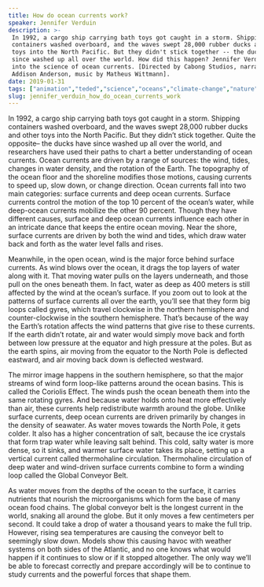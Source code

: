 ```yaml
---
title: How do ocean currents work?
speaker: Jennifer Verduin
description: >-
 In 1992, a cargo ship carrying bath toys got caught in a storm. Shipping
 containers washed overboard, and the waves swept 28,000 rubber ducks and other
 toys into the North Pacific. But they didn't stick together -- the ducks have
 since washed up all over the world. How did this happen? Jennifer Verduin dives
 into the science of ocean currents. [Directed by Cabong Studios, narrated by
 Addison Anderson, music by Matheus Wittmann].
date: 2019-01-31
tags: ["animation","teded","science","oceans","climate-change","nature","marine-biology"]
slug: jennifer_verduin_how_do_ocean_currents_work
---
```


In 1992, a cargo ship carrying bath toys got caught in a storm. Shipping containers
washed overboard, and the waves swept 28,000 rubber ducks and other toys into the North
Pacific. But they didn’t stick together. Quite the opposite– the ducks have since washed
up all over the world, and researchers have used their paths to chart a better
understanding of ocean currents. Ocean currents are driven by a range of sources: the
wind, tides, changes in water density, and the rotation of the Earth. The topography of
the ocean floor and the shoreline modifies those motions, causing currents to speed up,
slow down, or change direction. Ocean currents fall into two main categories: surface
currents and deep ocean currents. Surface currents control the motion of the top 10
percent of the ocean’s water, while deep-ocean currents mobilize the other 90 percent.
Though they have different causes, surface and deep ocean currents influence each other
in an intricate dance that keeps the entire ocean moving. Near the shore, surface currents
are driven by both the wind and tides, which draw water back and forth as the water
level falls and rises.

Meanwhile, in the open ocean, wind is the major force behind surface currents. As wind
blows over the ocean, it drags the top layers of water along with it. That moving water
pulls on the layers underneath, and those pull on the ones beneath them. In fact, water
as deep as 400 meters is still affected by the wind at the ocean’s surface. If you zoom
out to look at the patterns of surface currents all over the earth, you’ll see that they
form big loops called gyres, which travel clockwise in the northern hemisphere and
counter-clockwise in the southern hemisphere. That’s because of the way the Earth’s
rotation affects the wind patterns that give rise to these currents. If the earth didn’t
rotate, air and water would simply move back and forth between low pressure at the
equator and high pressure at the poles. But as the earth spins, air moving from the
equator to the North Pole is deflected eastward, and air moving back down is deflected
westward.

The mirror image happens in the southern hemisphere, so that the major streams of wind
form loop-like patterns around the ocean basins. This is called the Coriolis Effect. The
winds push the ocean beneath them into the same rotating gyres. And because water holds
onto heat more effectively than air, these currents help redistribute warmth around the
globe. Unlike surface currents, deep ocean currents are driven primarily by changes in the
density of seawater. As water moves towards the North Pole, it gets colder. It also has a
higher concentration of salt, because the ice crystals that form trap water while
leaving salt behind. This cold, salty water is more dense, so it sinks, and warmer surface
water takes its place, setting up a vertical current called thermohaline
circulation. Thermohaline circulation of deep water and wind-driven surface currents
combine to form a winding loop called the Global Conveyor Belt.

As water moves from the depths of the ocean to the surface, it carries nutrients that
nourish the microorganisms which form the base of many ocean food chains. The global
conveyor belt is the longest current in the world, snaking all around the globe. But it
only moves a few centimeters per second. It could take a drop of water a thousand years
to make the full trip. However, rising sea temperatures are causing the conveyor belt to
seemingly slow down. Models show this causing havoc with weather systems on both sides of
the Atlantic, and no one knows what would happen if it continues to slow or if it stopped
altogether. The only way we’ll be able to forecast correctly and prepare accordingly will
be to continue to study currents and the powerful forces that shape them.

<!--
ad_duration=0
event="TED-Ed"
external_start_time=0
intro_duration=0
is_subtitle_required="False"
is_talk_featured="False"
language="en"
language_swap="False"
native_language="en"
number_of_related_talks=6
number_of_speakers=1
number_of_subtitled_videos=0
number_of_tags=7
number_of_talk_download_languages=22
number_of_talk_more_resources=0
number_of_talk_recommendations=0
number_of_talks_take_actions=0
post_ad_duration=0
published_timestamp="2019-01-31 20:37:08"
recording_date="2019-01-31"
speaker_is_published=0
speaker_name="Jennifer Verduin"
talk_name="How do ocean currents work?"
talks_tags=["animation","teded","science","oceans","climate-change","nature","marine-biology"]
url_photo_talk="https://s3.amazonaws.com/talkstar-photos/uploads/44933287-8378-4378-b93a-c1e8a62836ec/oceancurrents_textless.jpg"
url_webpage="https://www.ted.com/talks/jennifer_verduin_how_do_ocean_currents_work"
video_type_name="TED-Ed Original"
-->